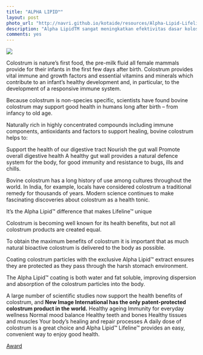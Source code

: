 ```yaml
---
title: "ALPHA LIPID™"
layout: post
photo_url: "http://navri.github.io/kotaide/resources/Alpha-Lipid-Lifeline-Patent1.jpg"
description: "Alpha LipidTM sangat meningkatkan efektivitas dasar kolostrum. Kolostrum Alpha LipidTM New Image adalah produk kolostrum berstandarisasi. "
comments: yes
---
```

![]({{site.baseurl}}/resources/Alpha-Lipid-Lifeline-Patent1.jpg)

Colostrum is nature’s first food, the pre-milk fluid all female mammals provide for their infants in the first few days after birth. Colostrum provides vital immune and growth factors and essential vitamins and minerals which contribute to an infant’s healthy development and, in particular, to the development of a responsive immune system.

Because colostrum is non-species specific, scientists have found bovine colostrum may support good health in humans long after birth – from infancy to old age.

Naturally rich in highly concentrated compounds including immune components, antioxidants and factors to support healing, bovine colostrum helps to:

Support the health of our digestive tract
Nourish the gut wall
Promote overall digestive health
A healthy gut wall provides a natural defence system for the body, for good immunity and resistance to bugs, ills and chills.

Bovine colostrum has a long history of use among cultures throughout the world. In India, for example, locals have considered colostrum a traditional remedy for thousands of years. Modern science continues to make fascinating discoveries about colostrum as a health tonic.

It’s the Alpha Lipid™ difference that makes Lifeline™ unique

Colostrum is becoming well known for its health benefits, but not all colostrum products are created equal.

To obtain the maximum benefits of colostrum it is important that as much natural bioactive colostrum is delivered to the body as possible.

Coating colostrum particles with the exclusive Alpha Lipid™ extract ensures they are protected as they pass through the harsh stomach environment.

The Alpha Lipid™ coating is both water and fat soluble, improving dispersion and absorption of the colostrum particles into the body.

A large number of scientific studies now support the health benefits of colostrum, and **New Image International has the only patent-protected colostrum product in the world.**
Healthy ageing
Immunity for everyday wellness
Normal mood balance
Healthy teeth and bones
Healthy tissues and muscles
Your body’s healing and repair processes
A daily dose of colostrum is a great choice and Alpha Lipid™ Lifeline™ provides an easy, convenient way to enjoy good health.

[Award](http://newimagegroup.co.nz/en/best-practice-wins-new-image-nutritional-product-company-of-the-year-award/)

<!--[Frost-Apac](http://www.frost-apac.com/newzealandawards/)

[Bloomberg](http://www.bloomberg.com/research/stocks/private/snapshot.asp?privcapId=13647687)

[colostrum patent](http://www.google.com/patents/WO2013008155A1?cl=en)-->
